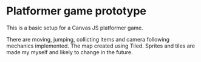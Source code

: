 # Platformer game prototype

This is a basic setup for a Canvas JS platformer game. 

There are moving, jumping, collicting items and camera following mechanics implemented. The map created using Tiled. Sprites and tiles are made my myself and likely to change in the future.
